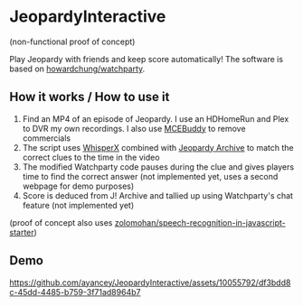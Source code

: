 # JeopardyInteractive

(non-functional proof of concept)

Play Jeopardy with friends and keep score automatically! The software is based on [howardchung/watchparty](https://github.com/howardchung/watchparty). 

## How it works / How to use it

1. Find an MP4 of an episode of Jeopardy. I use an HDHomeRun and Plex to DVR my own recordings. I also use [MCEBuddy](http://www.mcebuddy2x.com/) to remove commercials
2. The script uses [WhisperX](https://github.com/m-bain/whisperX) combined with [Jeopardy Archive](https://j-archive.com/) to match the correct clues to the time in the video
3. The modified Watchparty code pauses during the clue and gives players time to find the correct answer (not implemented yet, uses a second webpage for demo purposes)
4. Score is deduced from J! Archive and tallied up using Watchparty's chat feature (not implemented yet)

(proof of concept also uses [zolomohan/speech-recognition-in-javascript-starter](https://github.com/zolomohan/speech-recognition-in-javascript-starter))

## Demo



https://github.com/ayancey/JeopardyInteractive/assets/10055792/df3bdd8c-45dd-4485-b759-3f71ad8964b7


